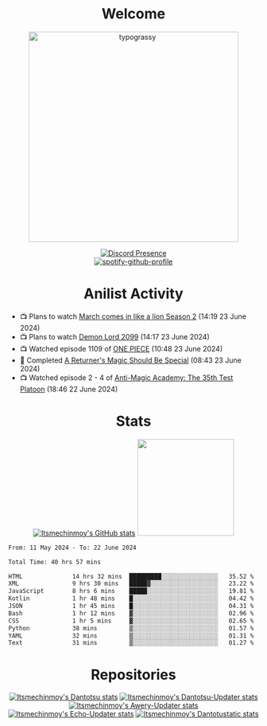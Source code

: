 <div align="center">

# Welcome
<a href="https://github.com/kawarimidoll/typograssy">
    <img alt="typograssy" src="https://typograssy.deno.dev/api?text=%E3%82%88%E3%81%86%E3%81%93%E3%81%9D%E3%81%BF%E3%81%AA%E3%81%95%E3%82%93%20-%20Itsmechinmoy--&&l0=none&l1=82d9d0&l2=027353&l3=038c4c&l4=01402e&bg=none&frame=none&speed=100&comment=" width="421.99">
</a>

[![Discord Presence](https://lanyard.cnrad.dev/api/523539866311720963?theme=dark&bg=Oe1116&animated=false&hideDiscrim=true&borderRadius=30px&hideActivity=whenNotUsed)](https://discord.com/users/523539866311720963)<br>
[![spotify-github-profile](https://spotify-github-profile.kittinanx.com/api/view?uid=31zczwoe3obxakjgkio7anubhkaq&cover_image=true&theme=novatorem&show_offline=true&background_color=121212&interchange=false&bar_color=53b14f&bar_color=ffffff&bar_color_cover=false)](https://spotify-github-profile.vercel.app/api/view?uid=31zczwoe3obxakjgkio7anubhkaq&redirect=true)
</div>

<div align="center">

# Anilist Activity
</div>
<!-- ANILIST_ACTIVITY:start -->

-   📺 Plans to watch [March comes in like a lion Season 2](https://anilist.co/anime/98478) (14:19 23 June 2024)
-   📺 Plans to watch [Demon Lord 2099](https://anilist.co/anime/163135) (14:17 23 June 2024)
-   📺 Watched episode 1109 of [ONE PIECE](https://anilist.co/anime/21) (10:48 23 June 2024)
-   📖 Completed [A Returner's Magic Should Be Special](https://anilist.co/manga/105393) (08:43 23 June 2024)
-   📺 Watched episode 2 - 4 of [Anti-Magic Academy: The 35th Test Platoon](https://anilist.co/anime/20704) (18:46 22 June 2024)

<!-- ANILIST_ACTIVITY:end -->
<div align="center">
    
# Stats
[![Itsmechinmoy's GitHub stats](https://github-readme-stats.vercel.app/api?username=itsmechinmoy&show_icons=true&theme=algolia)](https://github.com/anuraghazra/github-readme-stats)
<img src="https://github-readme-stackoverflow.vercel.app/?userID=25004176&theme=dark" height="194"/>
</div>
<!--START_SECTION:waka-->

```txt
From: 11 May 2024 - To: 22 June 2024

Total Time: 40 hrs 57 mins

HTML              14 hrs 32 mins  █████████░░░░░░░░░░░░░░░░   35.52 %
XML               9 hrs 30 mins   █████▓░░░░░░░░░░░░░░░░░░░   23.22 %
JavaScript        8 hrs 6 mins    █████░░░░░░░░░░░░░░░░░░░░   19.81 %
Kotlin            1 hr 48 mins    █░░░░░░░░░░░░░░░░░░░░░░░░   04.42 %
JSON              1 hr 45 mins    █░░░░░░░░░░░░░░░░░░░░░░░░   04.31 %
Bash              1 hr 12 mins    ▓░░░░░░░░░░░░░░░░░░░░░░░░   02.96 %
CSS               1 hr 5 mins     ▓░░░░░░░░░░░░░░░░░░░░░░░░   02.65 %
Python            38 mins         ▒░░░░░░░░░░░░░░░░░░░░░░░░   01.57 %
YAML              32 mins         ▒░░░░░░░░░░░░░░░░░░░░░░░░   01.31 %
Text              31 mins         ▒░░░░░░░░░░░░░░░░░░░░░░░░   01.27 %
```

<!--END_SECTION:waka-->
<div align="center">

# Repositories
[![Itsmechinmoy's Dantotsu stats](https://github-readme-stats.vercel.app/api/pin/?username=itsmechinmoy&repo=dantotsu&show_icons=true&theme=algolia&description_lines_count=1)](https://github.com/itsmechinmoy/dantotsu)
[![Itsmechinmoy's Dantotsu-Updater stats](https://github-readme-stats.vercel.app/api/pin/?username=itsmechinmoy&repo=dantotsu-updater&show_icons=true&theme=algolia&description_lines_count=1)](https://github.com/itsmechinmoy/dantotsu-updater)
[![Itsmechinmoy's Awery-Updater stats](https://github-readme-stats.vercel.app/api/pin/?username=itsmechinmoy&repo=awery-updater&show_icons=true&theme=algolia&description_lines_count=1)](https://github.com/itsmechinmoy/awery-updater)
[![Itsmechinmoy's Echo-Updater stats](https://github-readme-stats.vercel.app/api/pin/?username=itsmechinmoy&repo=echo-updater&show_icons=true&theme=algolia&description_lines_count=1)](https://github.com/itsmechinmoy/echo-updater)
[![Itsmechinmoy's Dantotustatic stats](https://github-readme-stats.vercel.app/api/pin/?username=itsmechinmoy&repo=dantotustatic&show_icons=true&theme=algolia&description_lines_count=1)](https://github.com/itsmechinmoy/dantotustatic)
</div>
